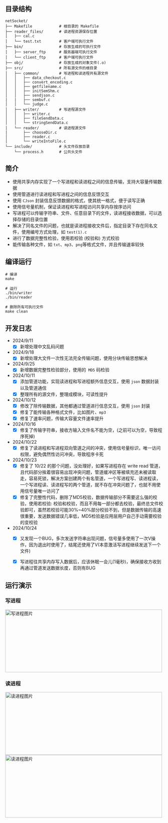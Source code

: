 
## 目录结构

```plaintext
netSocket/
├── Makefile            # 根目录的 Makefile
├── reader_files/       # 读进程资源保存位置
│   ├── cal.c      
│   └── test.txt        # 客户端可执行文件
├── bin/                # 存放生成的可执行文件
│   ├── server_ftp      # 服务器端可执行文件
│   └── client_ftp      # 客户端可执行文件
├── obj/                # 存放生成的对象文件(.o)
├── src/                # 所有源文件的根目录
│   ├── common/         # 写进程和读进程共有源文件
│   │   ├── data_checkout.c
│   │   ├── convert_encoding.c
│   │   ├── getfilename.c
│   │   ├── initSemShm.c
│   │   ├── sendjson.c
|   |   ├── sembuf.c
│   │   └── judge.c 
│   ├── writer/         # 写进程源文件
│   │   ├── writer.c
│   │   ├── fileSendData.c
│   │   └── stringSendData.c
│   └── reader/         # 读进程源文件
|       ├── chooseDir.c
│       ├── reader.c
│       └── writeIntoFile.c
└── include/            # 头文件存放目录
    └── process.h       # 公共头文件        
```




## 简介

- 使用共享内存实现了一个写进程和读进程之间的信息传输，支持大容量传输数据
- 使用管道进行读进程和写进程之间的信息反馈交互
- 使用 `CJson` 封装信息反馈数据的格式，使其统一格式，便于读写正确
- 使用信号量机制，保证读进程和写进程访问共享内存按序访问
- 写进程可以传输字符串、文件、任意目录下的文件，读进程接收数据，可以选择存储的目录位置
- 解决了同名文件的问题，也就是读进程接收文件后，指定目录下存在同名文件，使用编号方式处理，如 `test(1).c`
- 进行了数据完整性检验，使用若校验 (校验和) 方式校验
- 能传输各种文件，如 `txt`、`mp3`、`png`等格式文件，并且传输速率较快



## 编译运行

```shell
# 编译
make

# 运行
./bin/writer
./bin/reader

# 删除所有可执行文件
make clean
```



## 开发日志


- 2024/9/11  
    - [x] 新增处理中文乱码问题
- 2024/9/18  
    - [x] 新增处理大文件一次性无法完全传输问题，使用分块传输思想解决
- 2024/9/25  
    - [x] 新增数据完整性检验部分，使用的` MD5` 码检验
- 2024/10/11 
    - [x] 添加管道功能，实现读进程和写进程额外信息交互，使用 `json` 数据封装以及管道通信
    - [x] 整理所有的源文件，整理成模块，可读性提升
- 2024/10/12 
    - [x] 修改了除传输数据，其他都通过管道进行信息交互，使用 `json` 封装
    - [x] 修复了能传输各种格式文件，比如图片、`mp3`
    - [x] 修复了速率问题，传输大容量文件速率提升
- 2024/10/16 
    - [x] 修复了传输字符串，接收方输入文件名不能为空，(之前可以为空，导致程序死掉)
- 2024/10/22 
    - [x] 修复了读进程和写进程双向管道之间的冲突，使用信号量标识，唯一访问权限，避免偶然性访问冲突，导致程序卡死
- 2024/10/23 
    - [x] 修复了 10/22 的那个问题，没处理好，如果写进程存在 write read 管道，且代码部分挨着很容易出现冲突问题，管道缓冲区等被填充还未被读取走，容易死锁，解决方案创建两个有名管道，一个写进程写、读进程读，一个写进程读、读进程写的两个管道，就不存在冲突问题了，也就不用使用信号量唯一访问了
    - [x] 修复了完整性代码，删除了MD5校验，数据传输部分不需要这么强的校验，使用若校验: 校验和校验，而且不用每一部分都去校验，最终总文件校验即可，虽然若校验可能30%~40%部分校验不到，但是数据传输的高速很重要，发送数据错误几率低，MD5检验是应用层用户自己手动需要校验的变校验
- 2024/10/24 
    - [x] 又发现一个BUG，多次发送字符串出现问题，信号量多使用了一次V操作，因为退出时使用了，结尾还使用了V(本意激活写进程继续发送下一个文件)
    - [x] 写进程往共享内存写入数据后，应该休眠一会儿(1毫秒)，确保接收方收到再通过管道发送数据长度，否则有BUG





## 运行演示



### 写进程

<img src="https://bu.dusays.com/2024/10/25/671bbc1040320.png" alt="写进程图片" width="500px" height="200px">





### 读进程

<img src="https://bu.dusays.com/2024/10/25/671bbc1274a5b.png" alt="读进程图片" width="500px" height="200px">

<img src="https://bu.dusays.com/2024/10/25/671bbc115e4aa.png" alt="读进程图片" width="500px" height="200px">
